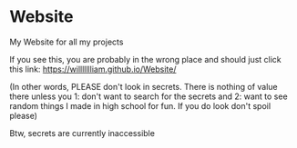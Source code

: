 # Website
My Website for all my projects

If you see this, you are probably in the wrong place and should just click this link: https://willllllliam.github.io/Website/

(In other words, PLEASE don't look in secrets. There is nothing of value there unless you 1: don't want to search for the secrets and 2: want to see random things I made in high school for fun. If you do look don't spoil please)

Btw, secrets are currently inaccessible
